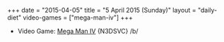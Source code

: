 +++
date = "2015-04-05"
title = "5 April 2015 (Sunday)"
layout = "daily-diet"
video-games = ["mega-man-iv"]
+++


* Video Game: [Mega Man IV](/video-games/mega-man-iv) {N3DSVC} /b/